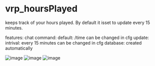 # vrp_hoursPlayed
keeps track of your hours played. By default it isset to update every 15 minutes.

features:
  chat command:
    default: /time
    can be changed in cfg
  update:
    intrival: every 15 minutes
    can be changed in cfg
  database:
    created automatically
    
  

![image](https://user-images.githubusercontent.com/54071671/163659730-a3b44be2-c6cc-4043-a2ae-3a9521329bb8.png)
![image](https://user-images.githubusercontent.com/54071671/163659821-281abac9-c87e-444b-81ab-388d9d83e230.png)
![image](https://user-images.githubusercontent.com/54071671/163659839-e740df89-c905-4b4b-9e14-4e308e8aa1a6.png)


